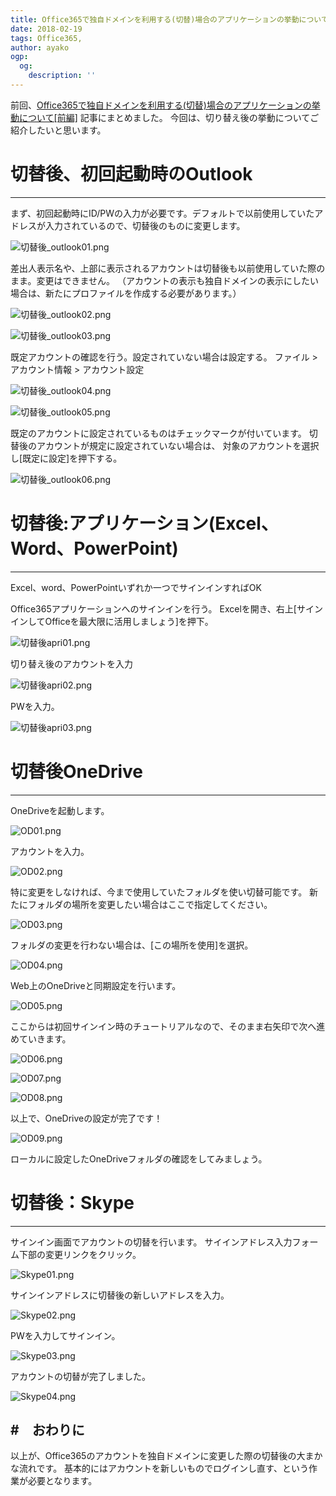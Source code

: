 ```yaml
---
title: Office365で独自ドメインを利用する(切替)場合のアプリケーションの挙動について[後編]
date: 2018-02-19
tags: Office365,
author: ayako
ogp:
  og:
    description: ''
---
```



前回、[Office365で独自ドメインを利用する(切替)場合のアプリケーションの挙動について[前編]](https://blog.proudit.jp/2018/01/29/Office365-01.html)
記事にまとめました。
今回は、切り替え後の挙動についてご紹介したいと思います。

# 切替後、初回起動時のOutlook
---

まず、初回起動時にID/PWの入力が必要です。デフォルトで以前使用していたアドレスが入力されているので、切替後のものに変更します。

![切替後_outlook01.png](https://qiita-image-store.s3.amazonaws.com/0/174392/94053f1a-c155-07fe-2b4a-1610846cf843.png)

差出人表示名や、上部に表示されるアカウントは切替後も以前使用していた際のまま。変更はできません。
（アカウントの表示も独自ドメインの表示にしたい場合は、新たにプロファイルを作成する必要があります。）

![切替後_outlook02.png](https://qiita-image-store.s3.amazonaws.com/0/174392/73a9e7a0-9b93-055c-22e8-63d71ee6729a.png)

![切替後_outlook03.png](https://qiita-image-store.s3.amazonaws.com/0/174392/71284c67-7ed9-adb2-4c87-bb1466e415e9.png)

既定アカウントの確認を行う。設定されていない場合は設定する。
ファイル > アカウント情報 > アカウント設定

![切替後_outlook04.png](https://qiita-image-store.s3.amazonaws.com/0/174392/96813acb-87a1-d03a-000f-28a6f97f39c3.png)

![切替後_outlook05.png](https://qiita-image-store.s3.amazonaws.com/0/174392/1db5bcba-f648-6f7f-ab24-a2d45a865981.png)

既定のアカウントに設定されているものはチェックマークが付いています。
切替後のアカウントが規定に設定されていない場合は、
対象のアカウントを選択し[既定に設定]を押下する。

![切替後_outlook06.png](https://qiita-image-store.s3.amazonaws.com/0/174392/f70de77e-8535-e827-5956-23d1441ad4ac.png)

# 切替後:アプリケーション(Excel、Word、PowerPoint)
---

Excel、word、PowerPointいずれか一つでサインインすればOK

Office365アプリケーションへのサインインを行う。
Excelを開き、右上[サインインしてOfficeを最大限に活用しましょう]を押下。

![切替後apri01.png](https://qiita-image-store.s3.amazonaws.com/0/174392/a70e08fc-7e45-9abf-6fcb-41a8cb8d73e4.png)

切り替え後のアカウントを入力

![切替後apri02.png](https://qiita-image-store.s3.amazonaws.com/0/174392/543aa61f-f8a2-f09f-292b-fd15c5ef455e.png)

PWを入力。

![切替後apri03.png](https://qiita-image-store.s3.amazonaws.com/0/174392/5daab967-1235-b19d-9317-d61da1f511fb.png)

# 切替後OneDrive
---

OneDriveを起動します。

![OD01.png](https://qiita-image-store.s3.amazonaws.com/0/174392/29cc8e55-17ad-ddda-2fd4-e9ea0a98af10.png)

アカウントを入力。

![OD02.png](https://qiita-image-store.s3.amazonaws.com/0/174392/81ab45fa-8ee7-dda3-214c-3c1293ff2292.png)

特に変更をしなければ、今まで使用していたフォルダを使い切替可能です。
新たにフォルダの場所を変更したい場合はここで指定してください。

![OD03.png](https://qiita-image-store.s3.amazonaws.com/0/174392/def5d2ca-9a0a-98dc-17eb-feaece717fd7.png)

フォルダの変更を行わない場合は、[この場所を使用]を選択。

![OD04.png](https://qiita-image-store.s3.amazonaws.com/0/174392/91920503-acc7-49f4-5116-926f316e26b0.png)

Web上のOneDriveと同期設定を行います。

![OD05.png](https://qiita-image-store.s3.amazonaws.com/0/174392/d6dca853-964f-83e3-8258-6da0e833f680.png)

ここからは初回サインイン時のチュートリアルなので、そのまま右矢印で次へ進めていきます。

![OD06.png](https://qiita-image-store.s3.amazonaws.com/0/174392/e64c03d5-b88c-b43b-2c5b-8a10aa4e3426.png)

![OD07.png](https://qiita-image-store.s3.amazonaws.com/0/174392/780676b0-09e4-2133-7d67-168aa4e2288a.png)

![OD08.png](https://qiita-image-store.s3.amazonaws.com/0/174392/8765e61b-92e7-ac25-2d16-8dbe0cf4840d.png)

以上で、OneDriveの設定が完了です！

![OD09.png](https://qiita-image-store.s3.amazonaws.com/0/174392/cce68d32-bac3-68b8-4acf-956ad7a8a5bf.png)

ローカルに設定したOneDriveフォルダの確認をしてみましょう。

# 切替後：Skype
---

サインイン画面でアカウントの切替を行います。
サイインアドレス入力フォーム下部の変更リンクをクリック。

![Skype01.png](https://qiita-image-store.s3.amazonaws.com/0/174392/dd1b29e7-47d4-92db-ac6c-2b0b0b06bc67.png)

サインインアドレスに切替後の新しいアドレスを入力。

![Skype02.png](https://qiita-image-store.s3.amazonaws.com/0/174392/27f4ffb4-0435-774f-d67e-d9ca5113becb.png)

PWを入力してサインイン。

![Skype03.png](https://qiita-image-store.s3.amazonaws.com/0/174392/93cd96b5-3ad9-10c2-ea34-d57c2c82d1e4.png)

アカウントの切替が完了しました。

![Skype04.png](https://qiita-image-store.s3.amazonaws.com/0/174392/a6429bbd-7314-6337-654a-d03e526efa7e.png)

#　おわりに
---

以上が、Office365のアカウントを独自ドメインに変更した際の切替後の大まかな流れです。
基本的にはアカウントを新しいものでログインし直す、という作業が必要となります。


